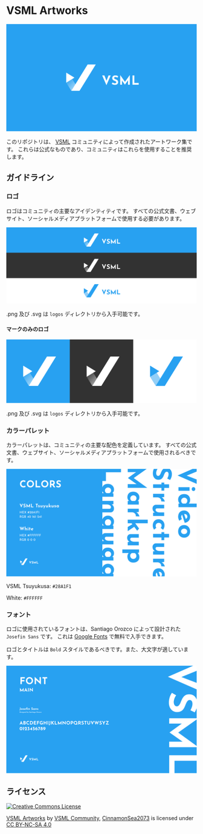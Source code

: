 # VSML Artworks

![banner-color.svg](banners/banner-color.svg)



このリポジトリは、 [VSML](https://github.com/vsml-org) コミュニティによって作成されたアートワーク集です。 
これらは公式なものであり、コミュニティはこれらを使用することを推奨します。

## ガイドライン
### ロゴ
ロゴはコミュニティの主要なアイデンティティです。 すべての公式文書、ウェブサイト、ソーシャルメディアプラットフォームで使用する必要があります。 

![logos.svg](samples/Logos.svg)

.png 及び .svg は `logos` ディレクトリから入手可能です。

#### マークのみのロゴ

![marks.svg](samples/Marks.svg)

.png 及び .svg は `logos` ディレクトリから入手可能です。

### カラーパレット
カラーパレットは、コミュニティの主要な配色を定義しています。
すべての公式文書、ウェブサイト、ソーシャルメディアプラットフォームで使用されるべきです。

![colors.svg](samples/Colors.svg)

VSML Tsuyukusa: `#28A1F1`

White: `#FFFFFF`

### フォント
ロゴに使用されているフォントは、Santiago Orozco によって設計された `Josefin Sans` です。 これは [Google Fonts](https://fonts.google.com/specimen/Josefin+Sans) で無料で入手できます。

ロゴとタイトルは `Bold` スタイルであるべきです。また、大文字が適しています。

![font.svg](samples/Font.svg)

## ライセンス
<a rel="license" href="http://creativecommons.org/licenses/by-nc-sa/4.0/"><img alt="Creative Commons License" style="border-width:0" src="https://i.creativecommons.org/l/by-nc-sa/4.0/88x31.png" /></a><br />
<p xmlns:cc="http://creativecommons.org/ns#" xmlns:dct="http://purl.org/dc/terms/"><a property="dct:title" rel="cc:attributionURL" href="https://github.com/vsml-org/artwork">VSML Artworks</a> by <a rel="cc:attributionURL dct:creator" property="cc:attributionName" href="https://github.com/vsml-org">VSML Community</a>, <a rel="cc:attributionURL dct:creator" property="cc:attributionName" href="https://github.com/CinnamonSea2073">CinnamonSea2073</a> is licensed under <a href="https://creativecommons.org/licenses/by-nc-sa/4.0/?ref=chooser-v1" target="_blank" rel="license noopener noreferrer" style="display:inline-block;">CC BY-NC-SA 4.0<img style="height:22px!important;margin-left:3px;vertical-align:text-bottom;" src="https://mirrors.creativecommons.org/presskit/icons/cc.svg?ref=chooser-v1" alt=""><img style="height:22px!important;margin-left:3px;vertical-align:text-bottom;" src="https://mirrors.creativecommons.org/presskit/icons/by.svg?ref=chooser-v1" alt=""><img style="height:22px!important;margin-left:3px;vertical-align:text-bottom;" src="https://mirrors.creativecommons.org/presskit/icons/nc.svg?ref=chooser-v1" alt=""><img style="height:22px!important;margin-left:3px;vertical-align:text-bottom;" src="https://mirrors.creativecommons.org/presskit/icons/sa.svg?ref=chooser-v1" alt=""></a></p>